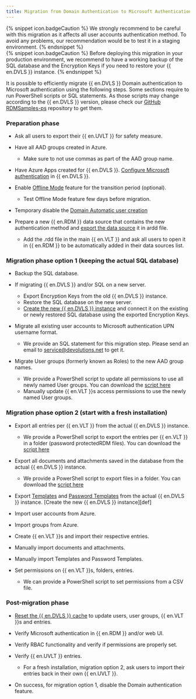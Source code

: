 ```yaml
---
title: Migration from Domain Authentication to Microsoft Authentication
---
```

{% snippet icon.badgeCaution %}
We strongly recommend to be careful with this migration as it affects all user accounts authentication method. To avoid any problems, our recommendation would be to test it in a staging environment.
{% endsnippet %}  
{% snippet icon.badgeCaution %}
Before deploying this migration in your production environment, we recommend to have a working backup of the SQL database and the Encryption Keys if you need to restore your {{ en.DVLS }} instance.
{% endsnippet %}  

It is possible to efficiently migrate {{ en.DVLS }} Domain authentication to Microsoft authentication using the following steps. Some sections require to run PowerShell scripts or SQL statements. As those scripts may change according to the {{ en.DVLS }} version, please check our [GitHub RDMSamples-ps](https://github.com/Devolutions/RDMSamples-ps) repository to get them.
### Preparation phase
* Ask all users to export their {{ en.UVLT }} for safety measure.
* Have all AAD groups created in Azure.  

  * Make sure to not use commas as part of the AAD group name.
* Have Azure Apps created for {{ en.DVLS }}.
[Configure Microsoft authentication](/kb/devolutions-server/how-to-articles/azure-portal-configuration-guide-microsoft-authentication/) in {{ en.DVLS }}.
* Enable [Offline Mode](/rdm/windows/data-sources/offline-mode/) feature for the transition period (optional).  

  * Test Offline Mode feature few days before migration.
* Temporary disable the [Domain Automatic user creation](/server/web-interface/administration/configuration/server-settings/general/authentication/domain/)
* Prepare a new {{ en.RDM }} data source that contains the new authentication method and [export the data source](/rdm/windows/data-sources/data-sources-types/import-export/) it in ardd file.  

  * Add the .rdd file in the main {{ en.VLT }} and ask all users to open it in {{ en.RDM }} to be automatically added in their data sources list.
### Migration phase option 1 (keeping the actual SQL database)
* Backup the SQL database.
* If migrating {{ en.DVLS }} and/or SQL on a new server.  

  * Export Encryption Keys from the old {{ en.DVLS }} instance.
  * Restore the SQL database on the new server.  
  * [Create the new {{ en.DVLS }} instance](/server/installation/create-server-instance/) and connect it on the existing or newly restored SQL database using the exported Encryption Keys.
* Migrate all existing user accounts to Microsoft authentication UPN username format.  

  * We provide an SQL statement for this migration step. Please send an email to [service@devolutions.net](mailto:service@devolutions.net) to get it.
* Migrate User groups (formerly known as Roles) to the new AAD group names.  

  * We provide a PowerShell script to update all permissions to use all newly named User groups. You can download the [script here](https://github.com/Devolutions/RDMSamples-ps/blob/main/module/security/SetPermissionsonFoldersInVault.ps1)
  * Manually update {{ en.VLT }}s access permissions to use the newly named User groups.
### Migration phase option 2 (start with a fresh installation)
* Export all entries per {{ en.VLT }} from the actual {{ en.DVLS }} instance.  

  * We provide a PowerShell script to export the entries per {{ en.VLT }} in a folder (password protectedRDM files). You can download the [script here](https://github.com/Devolutions/RDMSamples-ps/blob/main/module/export/ExportAllEntriesAllVaults.ps1)
* Export all documents and attachments saved in the database from the actual {{ en.DVLS }} instance.  

  * We provide a PowerShell script to export files in a folder. You can download the [script here](https://github.com/Devolutions/RDMSamples-ps/blob/main/module/export/ExportDocumentsDatabase.ps1)
* Export [Templates](/rdm/windows/commands/file/templates/) and [Password Templates](/rdm/windows/commands/file/templates/password-templates/) from the actual {{ en.DVLS }} instance.
[Create the new {{ en.DVLS }} instance][def]
* Import user accounts from Azure.
* Import groups from Azure.
* Create {{ en.VLT }}s and import their respective entries.
* Manually import documents and attachments.
* Manually import Templates and Password Templates.
* Set permissions on {{ en.VLT }}s, folders, entries.  

  * We can provide a PowerShell script to set permissions from a CSV file.
### Post-migration phase
* [Reset the {{ en.DVLS }} cache](/server/web-interface/administration/security-management/reset-server-cache/) to update users, user groups, {{ en.VLT }}s and entries.
* Verify Microsoft authentication in {{ en.RDM }} and/or web UI.
* Verify RBAC functionality and verify if permissions are properly set.
* Verify {{ en.UVLT }} entries.  

  * For a fresh installation, migration option 2, ask users to import their entries back in their own {{ en.UVLT }}.
* On success, for migration option 1, disable the Domain authentication feature.
